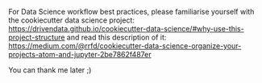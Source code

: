 For Data Science workflow best practices, please familiarise yourself with the cookiecutter data science project:
https://drivendata.github.io/cookiecutter-data-science/#why-use-this-project-structure
and read this description of it:
https://medium.com/@rrfd/cookiecutter-data-science-organize-your-projects-atom-and-jupyter-2be7862f487er


You can thank me later ;)
